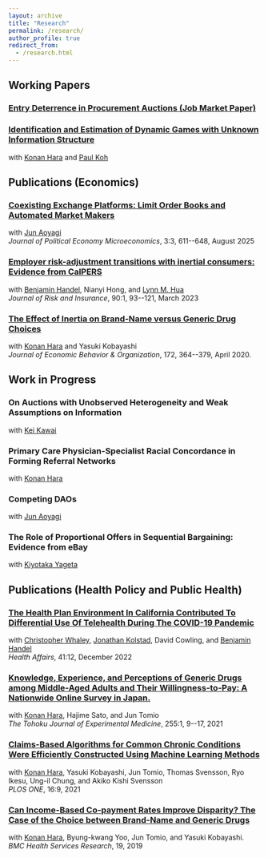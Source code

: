 ```yaml
---
layout: archive
title: "Research"
permalink: /research/
author_profile: true
redirect_from: 
  - /research.html
---
```



## Working Papers

### [Entry Deterrence in Procurement Auctions (Job Market Paper)](https://yukiito.github.io/files/Ito_EntryDeterrence.pdf)

### [Identification and Estimation of Dynamic Games with Unknown Information Structure](https://arxiv.org/abs/2205.03706)
with [Konan Hara](https://harakonan.github.io/) and [Paul Koh](https://www.pskoh.com/)

## Publications (Economics)

### [Coexisting Exchange Platforms: Limit Order Books and Automated Market Makers](https://papers.ssrn.com/sol3/papers.cfm?abstract_id=3808755)
with [Jun Aoyagi](https://jun-aoyagi.webnode.page/)<br>
 *Journal of Political Economy Microeconomics*, 3:3, 611--648, August 2025

### [Employer risk-adjustment transitions with inertial consumers: Evidence from CalPERS](https://onlinelibrary.wiley.com/doi/full/10.1111/jori.12417)
with [Benjamin Handel](https://www.benjaminhandel.com/), Nianyi Hong, and [Lynn M. Hua](https://www.lynnmhua.com/)<br>
*Journal of Risk and Insurance*, 90:1, 93--121, March 2023


### [The Effect of Inertia on Brand-Name versus Generic Drug Choices](https://www.sciencedirect.com/science/article/pii/S0167268119304147?via%3Dihub)
with [Konan Hara](https://harakonan.github.io/) and Yasuki Kobayashi<br>
*Journal of Economic Behavior & Organization*, 172, 364--379, April 2020.

## Work in Progress

### On Auctions with Unobserved Heterogeneity and Weak Assumptions on Information
with [Kei Kawai](http://keikawai.com/)

### Primary Care Physician-Specialist Racial Concordance in Forming Referral Networks
with [Konan Hara](https://harakonan.github.io/)

### Competing DAOs
with [Jun Aoyagi](https://jun-aoyagi.webnode.page/)

### The Role of Proportional Offers in Sequential Bargaining: Evidence from eBay
with [Kiyotaka Yageta](https://sites.google.com/view/kiyotaka-yageta/)

## Publications (Health Policy and Public Health)
### [The Health Plan Environment In California Contributed To Differential Use Of Telehealth During The COVID-19 Pandemic](https://www.healthaffairs.org/doi/full/10.1377/hlthaff.2022.00464)
with [Christopher Whaley](https://vivo.brown.edu/display/cmwhaley), [Jonathan Kolstad](https://www.jkolstad.org/), David Cowling, and [Benjamin Handel](https://www.benjaminhandel.com/)<br>
*Health Affairs*, 41:12, December 2022

### [Knowledge, Experience, and Perceptions of Generic Drugs among Middle-Aged Adults and Their Willingness-to-Pay: A Nationwide Online Survey in Japan.](https://www.jstage.jst.go.jp/article/tjem/255/1/255_9/_article)
with [Konan Hara](https://harakonan.github.io/), Hajime Sato, and Jun Tomio<br>
*The Tohoku Journal of Experimental Medicine*, 255:1, 9--17, 2021

### [Claims-Based Algorithms for Common Chronic Conditions Were Efficiently Constructed Using Machine Learning Methods](https://journals.plos.org/plosone/article?id=10.1371/journal.pone.0254394)
with [Konan Hara](https://harakonan.github.io/), Yasuki Kobayashi, Jun Tomio, Thomas Svensson, Ryo Ikesu, Ung-il Chung, and Akiko Kishi Svensson<br>
*PLOS ONE*, 16:9, 2021

### [Can Income-Based Co-payment Rates Improve Disparity? The Case of the Choice between Brand-Name and Generic Drugs](https://bmchealthservres.biomedcentral.com/articles/10.1186/s12913-019-4598-8)
with [Konan Hara](https://harakonan.github.io/), Byung-kwang Yoo, Jun Tomio, and Yasuki Kobayashi.<br>
*BMC Health Services Research*, 19, 2019
